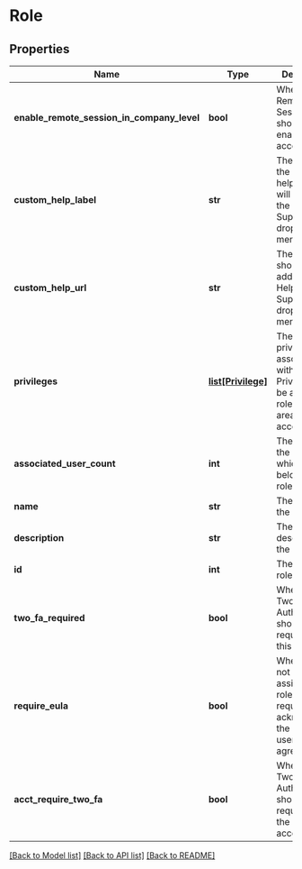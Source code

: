 # Role

## Properties
Name | Type | Description | Notes
------------ | ------------- | ------------- | -------------
**enable_remote_session_in_company_level** | **bool** | Whether Remote Session should be enabled at the account level | [optional] 
**custom_help_label** | **str** | The label for the custom help URL as it will appear in the Help &amp; Support dropdown menu | [optional] 
**custom_help_url** | **str** | The URL that should be added to the Help &amp; Support dropdown menu | [optional] 
**privileges** | [**list[Privilege]**](Privilege.md) | The account privileges associated with the role. Privileges can be added to a role for each area of your account | 
**associated_user_count** | **int** | The count of the users which are belongs to the role | [optional] 
**name** | **str** | The name of the role | 
**description** | **str** | The description of the role | [optional] 
**id** | **int** | The Id of the role | [optional] 
**two_fa_required** | **bool** | Whether Two-Factor Authentication should be required for this role | [optional] 
**require_eula** | **bool** | Whether or not users assigned this role should be required to acknowledge the EULA (end user license agreement) | [optional] 
**acct_require_two_fa** | **bool** | Whether Two-Factor Authentication should be required for the entire account | [optional] 

[[Back to Model list]](../README.md#documentation-for-models) [[Back to API list]](../README.md#documentation-for-api-endpoints) [[Back to README]](../README.md)


